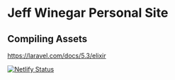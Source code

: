Jeff Winegar Personal Site
=======================================

Compiling Assets
-----------------
https://laravel.com/docs/5.3/elixir

[![Netlify Status](https://api.netlify.com/api/v1/badges/a896e835-4bee-4569-8afa-c614a1dd7e13/deploy-status)](https://app.netlify.com/sites/jeffwinegar/deploys)